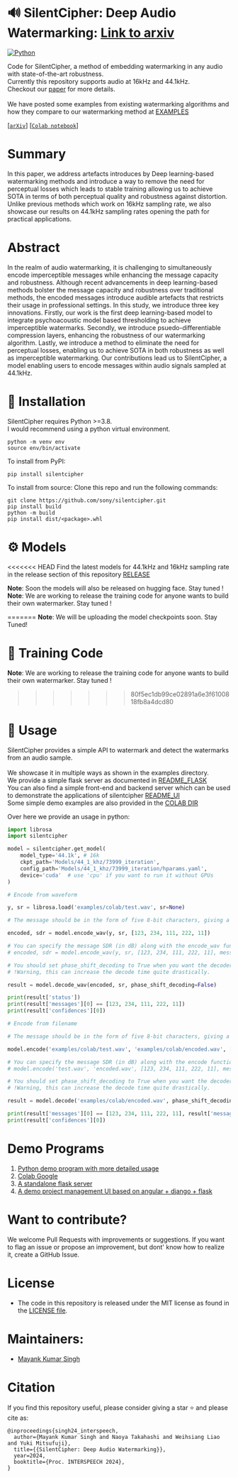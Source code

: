 # :loud_sound: SilentCipher: Deep Audio Watermarking: [Link to arxiv](https://arxiv.org/abs/2406.03822)

<a href="https://www.python.org/"><img alt="Python" src="https://img.shields.io/badge/-Python 3.8+-blue?style=for-the-badge&logo=python&logoColor=white"></a>

Code for SilentCipher, a method of embedding watermarking in any audio with state-of-the-art robustness.<br>
Currently this repository supports audio at 16kHz and 44.1kHz.<br>
Checkout our [paper](https://arxiv.org/abs/2406.03822) for more details.<br>
<br>
We have posted some examples from existing watermarking algorithms and how they compare to our watermarking method at [EXAMPLES](https://interspeech2024.github.io/silentcipher/) 

[[`arXiv`](https://arxiv.org/abs/2406.03822)]
[[`Colab notebook`](https://colab.research.google.com/github/sony/silentcipher/blob/master/examples/colab/demo.ipynb)]
<!-- [[🤗`Hugging Face`](HUGGINGFACE)] -->

# Summary

In this paper, we address artefacts introduces by Deep learning-based watermarking methods and introduce a way to remove the need for perceptual losses which leads to stable training allowing us to achieve SOTA in terms of both perceptual quality and robustness against distortion. Unlike previous methods which work on 16kHz sampling rate, we also showcase our results on 44.1kHz sampling rates opening the path for practical applications.

# Abstract

In the realm of audio watermarking, it is challenging to simultaneously encode imperceptible messages while enhancing the message capacity and robustness. Although recent advancements in deep learning-based methods bolster the message capacity and robustness over traditional methods, the encoded messages introduce audible artefacts that restricts their usage in professional settings. In this study, we introduce three key innovations. Firstly, our work is the first deep learning-based model to integrate psychoacoustic model based thresholding to achieve imperceptible watermarks. Secondly, we introduce psuedo-differentiable compression layers, enhancing the robustness of our watermarking algorithm. Lastly, we introduce a method to eliminate the need for perceptual losses, enabling us to achieve SOTA in both robustness as well as imperceptible watermarking. Our contributions lead us to SilentCipher, a model enabling users to encode messages within audio signals sampled at 44.1kHz.

# :mate: Installation

SilentCipher requires Python >=3.8.<br>
I would recommend using a python virtual environment.
```
python -m venv env
source env/bin/activate
```

To install from PyPI:

```
pip install silentcipher
```
To install from source: Clone this repo and run the following commands:
```
git clone https://github.com/sony/silentcipher.git
pip install build
python -m build
pip install dist/<package>.whl
```

# :gear: Models

<<<<<<< HEAD
    Find the latest models for 44.1kHz and 16kHz sampling rate in the release section of this repository [RELEASE](https://github.com/sony/silentcipher/releases)
  
**Note**: Soon the models will also be released on hugging face. Stay tuned !
**Note**: We are working to release the training code for anyone wants to build their own watermarker. Stay tuned !

=======
**Note**: We will be uploading the model checkpoints soon. Stay Tuned!<br>

# :running: Training Code

**Note**: We are working to release the training code for anyone wants to build their own watermarker. Stay tuned !

>>>>>>> 80f5ec1db99ce02891a6e3f6100818fb8a4dcd80
<!-- You can find all the model checkpoints on the [Hugging Face Hub](HUGGINGFACE). We provide the checkpoints for the following models:

- [SilentCipher-44.1khz](It takes a 44.1kHz audio signal as input along with the message to be embedded and generates a watermarked audio of the same size as output. This model may be useful for professional applications).
- [SilentCipher-16khz](It takes a 16kHz audio signal as input along with the message to be embedded and generates a watermarked audio of the same size as output. This model may be useful for deep learning based applications which generate audio inherently at 16kHz). -->


# :abacus: Usage

SilentCipher provides a simple API to watermark and detect the watermarks from an audio sample.<br>
<br>
We showcase it in multiple ways as shown in the examples directory.<br>
We provide a simple flask server as documented in [README_FLASK](https://github.com/sony/silentcipher/tree/master/examples/SilentCipherStandaloneServer)<br>
You can also find a simple front-end and backend server which can be used to demonstrate the applications of silentcipher [README_UI](https://github.com/sony/silentcipher/tree/master/examples/WaterMarkingWebsite)<br>
Some simple demo examples are also provided in the [COLAB DIR](https://github.com/sony/silentcipher/tree/master/examples/colab)

Over here we provide an usage in python:

```python
import librosa
import silentcipher

model = silentcipher.get_model(
    model_type='44.1k', # 16k
    ckpt_path='Models/44_1_khz/73999_iteration', 
    config_path='Models/44_1_khz/73999_iteration/hparams.yaml',
    device='cuda'  # use 'cpu' if you want to run it without GPUs
)

# Encode from waveform

y, sr = librosa.load('examples/colab/test.wav', sr=None)

# The message should be in the form of five 8-bit characters, giving a total message capacity of 40 bits 

encoded, sdr = model.encode_wav(y, sr, [123, 234, 111, 222, 11])

# You can specify the message SDR (in dB) along with the encode_wav function. But this may result in unexpected detection accuracy
# encoded, sdr = model.encode_wav(y, sr, [123, 234, 111, 222, 11], message_sdr=47)

# You should set phase_shift_decoding to True when you want the decoder to be robust to audio crops.
# !Warning, this can increase the decode time quite drastically.

result = model.decode_wav(encoded, sr, phase_shift_decoding=False)

print(result['status'])
print(result['messages'][0] == [123, 234, 111, 222, 11])
print(result['confidences'][0])

# Encode from filename

# The message should be in the form of five 8-bit characters, giving a total message capacity of 40 bits 

model.encode('examples/colab/test.wav', 'examples/colab/encoded.wav', [123, 234, 111, 222, 11])

# You can specify the message SDR (in dB) along with the encode function. But this may result in unexpected detection accuracy
# model.encode('test.wav', 'encoded.wav', [123, 234, 111, 222, 11], message_sdr=47)

# You should set phase_shift_decoding to True when you want the decoder to be robust to audio crops.
# !Warning, this can increase the decode time quite drastically.

result = model.decode('examples/colab/encoded.wav', phase_shift_decoding=False)

print(result['messages'][0] == [123, 234, 111, 222, 11], result['messages'][0])
print(result['confidences'][0])
```

# Demo Programs 

1. [Python demo program with more detailed usage](https://github.com/sony/silentcipher/blob/master/examples/colab/demo.py)
2. [Colab Google](https://colab.research.google.com/github/sony/silentcipher/blob/master/examples/colab/demo.ipynb)
3. [A standalone flask server](https://github.com/sony/silentcipher/tree/master/examples/SilentCipherStandaloneServer)
4. [A demo project management UI based on angular + django + flask](https://github.com/sony/silentcipher/tree/master/examples/WaterMarkingWebsite)

# Want to contribute?

 We welcome Pull Requests with improvements or suggestions.
 If you want to flag an issue or propose an improvement, but dont' know how to realize it, create a GitHub Issue.

<!-- # Troubleshooting -->
# License

- The code in this repository is released under the MIT license as found in the [LICENSE file](LICENSE).

# Maintainers:
- [Mayank Kumar Singh](https://github.com/mayank-git-hub)

# Citation

If you find this repository useful, please consider giving a star :star: and please cite as:

```
@inproceedings{singh24_interspeech,
  author={Mayank Kumar Singh and Naoya Takahashi and Weihsiang Liao and Yuki Mitsufuji},
  title={{SilentCipher: Deep Audio Watermarking}},
  year=2024,
  booktitle={Proc. INTERSPEECH 2024},
}
```
